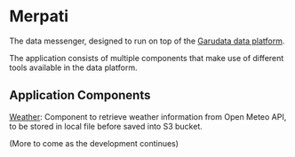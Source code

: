 # Merpati

The data messenger, designed to run on top of the [Garudata data platform][url-garudata].

The application consists of multiple components that make use of different tools available in the data platform.

## Application Components

[Weather][url-weather]: Component to retrieve weather information from Open Meteo API, to be stored in local file before saved into S3 bucket.

(More to come as the development continues)


<!-- Links -->
[url-garudata]: https://github.com/stndn/garudata "Garudata - The data platform project"
[url-weather]: /weather "The weather data retriever"

